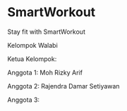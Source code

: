# SmartWorkout
Stay fit with SmartWorkout

Kelompok Walabi

Ketua Kelompok: 

Anggota 1: Moh Rizky Arif

Anggota 2: Rajendra Damar Setiyawan

Anggota 3: